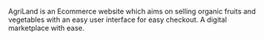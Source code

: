AgriLand is an Ecommerce website which aims on selling organic fruits and vegetables with an easy user interface for easy checkout. A digital marketplace with ease.
